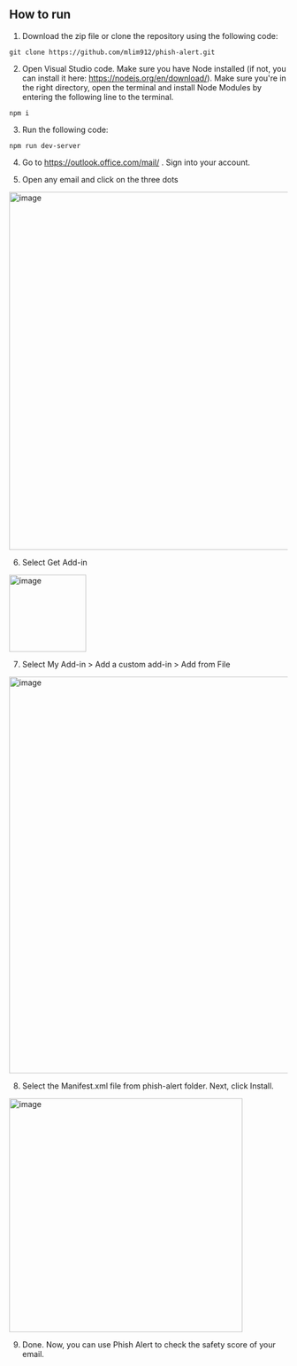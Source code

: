 ## How to run

1. Download the zip file or clone the repository using the following code:
```
git clone https://github.com/mlim912/phish-alert.git 
```
2. Open Visual Studio code. Make sure you have Node installed (if not, you can install it here: https://nodejs.org/en/download/). Make sure you're in the right directory, open the terminal and install Node Modules by entering the following line to the terminal.
```
npm i 
```
3. Run the following code: 
```
npm run dev-server
```
4. Go to https://outlook.office.com/mail/ . Sign into your account.

6. Open any email and click on the three dots 
<img width="646" alt="image" src="https://user-images.githubusercontent.com/73040083/212260961-e4d49aeb-dc4f-4f80-8b3e-86b3959622e1.png">

6. Select Get Add-in
<img width="139" alt="image" src="https://user-images.githubusercontent.com/73040083/212261143-eeb52b6c-194f-4968-8373-f72e3155ed5f.png">

7. Select My Add-in > Add a custom add-in > Add from File 
<img width="716" alt="image" src="https://user-images.githubusercontent.com/73040083/212261628-f6f7c196-1e74-4481-9dcb-47293acbc8a6.png">

8. Select the Manifest.xml file from phish-alert folder. Next, click Install.
<img width="422" alt="image" src="https://user-images.githubusercontent.com/73040083/212261890-f61dd4de-c277-49ea-b389-136f1ef429aa.png">

9. Done. Now, you can use Phish Alert to check the safety score of your email.
